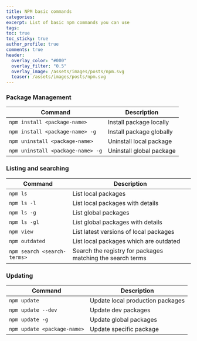 ```yaml
---
title: NPM basic commands
categories:
excerpt: List of basic npm commands you can use
tags:
toc: true
toc_sticky: true
author_profile: true
comments: true
header:
  overlay_color: "#000"
  overlay_filter: "0.5"
  overlay_image: /assets/images/posts/npm.svg
  teaser: /assets/images/posts/npm.svg
---
```


### Package Management

| Command | Description |
| ------- | ----------- |
| `npm install <package-name>` | Install package locally |
| `npm install <package-name> -g` | Install package globally |
| `npm uninstall <package-name>` | Uninstall local package |
| `npm uninstall <package-name> -g` | Uninstall global package |

### Listing and searching

| Command | Description |
| ------- | ----------- |
| `npm ls` | List local packages |
| `npm ls -l` | List local packages with details |
| `npm ls -g` | List global packages |
| `npm ls -gl` | List global packages with details |
| `npm view` | List latest versions of local packages|
| `npm outdated` | List local packages which are outdated|
| `npm search <search-terms>` |Search the registry for packages matching the search terms|

### Updating

| Command | Description |
| ------- | ----------- |
| `npm update` | Update local production packages |
| `npm update --dev` | Update dev packages |
| `npm update -g` | Update global packages |
| `npm update <package-name>` | Update specific package |
